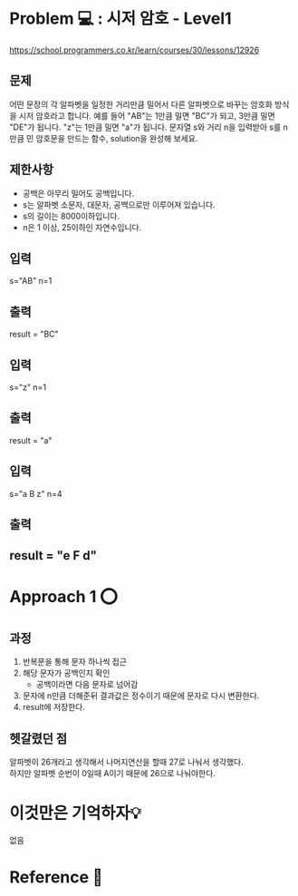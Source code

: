 [//]: # (문제 풀이 템플릿)
# Problem 💻 : 시저 암호 - Level1
https://school.programmers.co.kr/learn/courses/30/lessons/12926
## 문제
어떤 문장의 각 알파벳을 일정한 거리만큼 밀어서 다른 알파벳으로 바꾸는 암호화 방식을 시저 암호라고 합니다. 
예를 들어 "AB"는 1만큼 밀면 "BC"가 되고, 3만큼 밀면 "DE"가 됩니다. 
"z"는 1만큼 밀면 "a"가 됩니다. 
문자열 s와 거리 n을 입력받아 s를 n만큼 민 암호문을 만드는 함수, solution을 완성해 보세요.
## 제한사항
- 공백은 아무리 밀어도 공백입니다.
- s는 알파벳 소문자, 대문자, 공백으로만 이루어져 있습니다.
- s의 길이는 8000이하입니다.
- n은 1 이상, 25이하인 자연수입니다.

## 입력
s="AB"
n=1

## 출력
result = "BC"

## 입력
s="z"
n=1

## 출력
result = "a"

## 입력
s="a B z"
n=4

## 출력
result = "e F d"
---

# Approach 1 ⭕
## 과정
1. 반복문을 통해 문자 하나씩 접근
2. 해당 문자가 공백인지 확인 
    - 공백이라면 다음 문자로 넘어감
3. 문자에 n만큼 더해준뒤 결과값은 정수이기 때문에 문자로 다시 변환한다.
4. result에 저장한다.

## 헷갈렸던 점
알파벳이 26개라고 생각해서 나머지연산을 할때 27로 나눠서 생각했다. \
하지만 알파벳 순번이 0일때 A이기 때문에 26으로 나눠야한다.

# 이것만은 기억하자💡
없음

# Reference 📄
